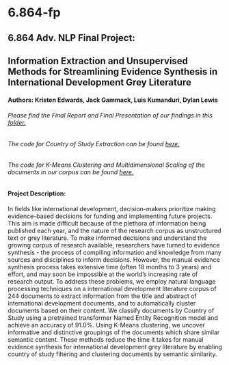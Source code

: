 # 6.864-fp

## 6.864 Adv. NLP Final Project: 
## Information Extraction and Unsupervised Methods for Streamlining Evidence Synthesis in International Development Grey Literature
#### Authors: Kristen Edwards, Jack Gammack, Luis Kumanduri,  Dylan Lewis

###### Please find the Final Report and Final Presentation of our findings in this [folder.](https://github.com/dyllew/6.864-fp/tree/main/docs)

###### The code for Country of Study Extraction can be found [here.](https://github.com/dyllew/6.864-fp/blob/main/country_NER/country_NER.ipynb)

###### The code for K-Means Clustering and Multidimensional Scaling of the documents in our corpus can be found [here.](https://github.com/dyllew/6.864-fp/blob/main/clustering_MDS/USE%20Embeddings_Heat%20Map.ipynb)

#### Project Description: 
In fields like international development, decision-makers prioritize making evidence-based decisions for funding and implementing future projects. This aim is made difficult because of the plethora of information being published each year, and the nature of the research corpus as unstructured text or grey literature. To make informed decisions and understand the growing corpus of research available, researchers have turned to evidence synthesis - the process of compiling information and knowledge from many sources and disciplines to inform decisions. However, the manual evidence synthesis process takes extensive time (often 18 months to 3 years) and effort, and may soon be impossible at the world’s increasing rate of research output. To address these problems, we employ natural language processing techniques on a international development literature corpus of 244 documents to extract information from the title and abstract of international development documents, and to automatically cluster documents based on their content. We classify documents by Country of Study using a pretrained transformer Named Entity Recognition model and achieve an accuracy of 91.0\%. Using K-Means clustering, we uncover informative and distinctive groupings of the documents which share similar semantic content. These methods reduce the time it takes for manual evidence synthesis for international development grey literature by enabling country of study filtering and clustering documents by semantic similarity.
